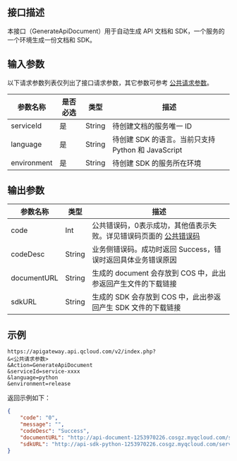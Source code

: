 ## 接口描述

本接口（GenerateApiDocument）用于自动生成 API 文档和 SDK，一个服务的一个环境生成一份文档和 SDK。

## 输入参数

以下请求参数列表仅列出了接口请求参数，其它参数可参考 [公共请求参数](https://intl.cloud.tencent.com/document/product/628/18814)。

| 参数名称        | 是否必选 | 类型     | 描述            |
| ----------- | ---- | ------ | ------------- |
| serviceId   | 是    | String | 待创建文档的服务唯一 ID |
| language    | 是    | String | 待创建 SDK 的语言。当前只支持 Python 和 JavaScript |
| environment | 是    | String | 待创建 SDK 的服务所在环境 |

## 输出参数
| 参数名称         | 类型     | 描述                                       |
| ------------ | ------ | ---------------------------------------- |
| code         | Int    | 公共错误码，0表示成功，其他值表示失败。详见错误码页面的 [公共错误码](https://intl.cloud.tencent.com/document/product/628/18822) |
| codeDesc     | String | 业务侧错误码。成功时返回 Success，错误时返回具体业务错误原因       |
| documentURL | String | 生成的 document 会存放到 COS 中，此出参返回产生文件的下载链接      |
| sdkURL | String | 生成的 SDK 会存放到 COS 中，此出参返回产生 SDK 文件的下载链接        |

## 示例 
```http
https://apigateway.api.qcloud.com/v2/index.php?
&<公共请求参数>
&Action=GenerateApiDocument
&serviceId=service-xxxx
&language=python
&environment=release
```
返回示例如下：
```json
{
	"code": "0",
	"message": "",
	"codeDesc": "Success",
	"documentURL": "http://api-document-1253970226.cosgz.myqcloud.com/service-xxxx.zip",
	"sdkURL": "http://api-sdk-python-1253970226.cosgz.myqcloud.com/service-xxxx.zip"
}
```

